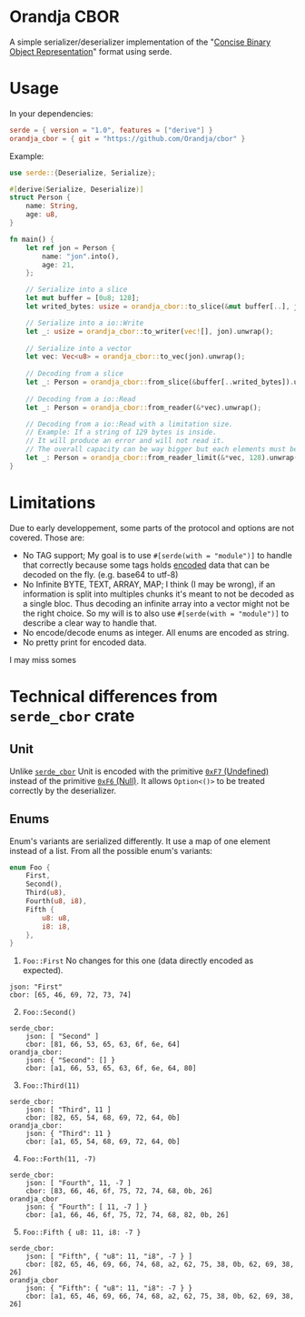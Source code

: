 # Orandja CBOR

A simple serializer/deserializer implementation of the "[Concise Binary Object Representation](https://tools.ietf.org/html/rfc7049)" format using serde.

# Usage

In your dependencies:

```toml
serde = { version = "1.0", features = ["derive"] }
orandja_cbor = { git = "https://github.com/Orandja/cbor" }
```

Example: 

```rust
use serde::{Deserialize, Serialize};

#[derive(Serialize, Deserialize)]
struct Person {
	name: String,
	age: u8,
}

fn main() {
	let ref jon = Person {
		name: "jon".into(),
		age: 21,
	};

	// Serialize into a slice
	let mut buffer = [0u8; 128];
	let writed_bytes: usize = orandja_cbor::to_slice(&mut buffer[..], jon).unwrap();

	// Serialize into a io::Write
	let _: usize = orandja_cbor::to_writer(vec![], jon).unwrap();
	
	// Serialize into a vector
	let vec: Vec<u8> = orandja_cbor::to_vec(jon).unwrap();
	
	// Decoding from a slice
	let _: Person = orandja_cbor::from_slice(&buffer[..writed_bytes]).unwrap();
	
	// Decoding from a io::Read
	let _: Person = orandja_cbor::from_reader(&*vec).unwrap();

    // Decoding from a io::Read with a limitation size. 
    // Example: If a string of 129 bytes is inside. 
    // It will produce an error and will not read it.
    // The overall capacity can be way bigger but each elements must be lower than 128bytes.
	let _: Person = orandja_cbor::from_reader_limit(&*vec, 128).unwrap();
}
```

# Limitations

Due to early developpement, some parts of the protocol and options are not covered. Those are: 

- No TAG support; My goal is to use `#[serde(with = "module")]` to handle that correctly because some tags holds [encoded](https://tools.ietf.org/html/rfc7049#section-2.4.4.2) data that can be decoded on the fly. (e.g. base64 to utf-8)
- No Infinite BYTE, TEXT, ARRAY, MAP; I think (I may be wrong), if an information is split into multiples chunks it's meant to not be decoded as a single bloc. Thus decoding an infinite array into a vector might not be the right choice. So my will is to also use `#[serde(with = "module")]` to describe a clear way to handle that.
- No encode/decode enums as integer. All enums are encoded as string.
- No pretty print for encoded data.

I may miss somes

# Technical differences from `serde_cbor` crate

## Unit

Unlike [`serde_cbor`](https://docs.rs/serde_cbor/0.9.0/serde_cbor/) Unit is encoded with the primitive [`0xF7` (Undefined)](https://tools.ietf.org/html/rfc7049#section-3.8) instead of the primitive [`0xF6` (Null)](https://tools.ietf.org/html/rfc7049#section-2.3). It allows `Option<()>` to be treated correctly by the deserializer.

## Enums

Enum's variants are serialized differently. It use a map of one element instead of a list.
From all the possible enum's variants:

```rust
enum Foo {
    First,
    Second(),
    Third(u8),
    Fourth(u8, i8),
    Fifth {
        u8: u8,
        i8: i8,
    },
}
```

1. `Foo::First` No changes for this one (data directly encoded as expected).
```
json: "First"
cbor: [65, 46, 69, 72, 73, 74]
```

2. `Foo::Second()`
```
serde_cbor: 
    json: [ "Second" ]
    cbor: [81, 66, 53, 65, 63, 6f, 6e, 64]
orandja_cbor:
    json: { "Second": [] }
    cbor: [a1, 66, 53, 65, 63, 6f, 6e, 64, 80]
```

3. `Foo::Third(11)`
```
serde_cbor: 
    json: [ "Third", 11 ]
    cbor: [82, 65, 54, 68, 69, 72, 64, 0b]
orandja_cbor:
    json: { "Third": 11 }
    cbor: [a1, 65, 54, 68, 69, 72, 64, 0b]
```

4. `Foo::Forth(11, -7)`
```
serde_cbor: 
    json: [ "Fourth", 11, -7 ]
    cbor: [83, 66, 46, 6f, 75, 72, 74, 68, 0b, 26]
orandja_cbor
    json: { "Fourth": [ 11, -7 ] }
    cbor: [a1, 66, 46, 6f, 75, 72, 74, 68, 82, 0b, 26]
```

5. `Foo::Fifth { u8: 11, i8: -7 }`
```
serde_cbor: 
    json: [ "Fifth", { "u8": 11, "i8", -7 } ]
    cbor: [82, 65, 46, 69, 66, 74, 68, a2, 62, 75, 38, 0b, 62, 69, 38, 26]
orandja_cbor
    json: { "Fifth": { "u8": 11, "i8": -7 } }
    cbor: [a1, 65, 46, 69, 66, 74, 68, a2, 62, 75, 38, 0b, 62, 69, 38, 26]
```  
